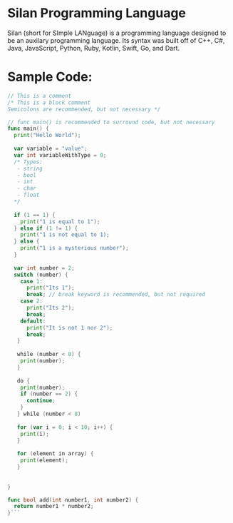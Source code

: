 # Silan Programming Language
Silan (short for SImple LANguage) is a programming language designed to be an auxilary programming language. Its syntax was built off of C++, C#, Java, JavaScript, Python, Ruby, Kotlin, Swift, Go, and Dart.


# Sample Code:
```Go
// This is a comment
/* This is a block comment
Semicolons are recommended, but not necessary */

// func main() is recommended to surround code, but not necessary
func main() {
  print("Hello World");
  
  var variable = "value";
  var int variableWithType = 0;
  /* Types:
   - string
   - bool
   - int
   - char
   - float
  */
  
  if (1 == 1) {
    print("1 is equal to 1");
  } else if (1 != 1) {
    print("1 is not equal to 1);
  } else {
    print("1 is a mysterious number");
  }
  
  var int number = 2;
  switch (number) {
    case 1:
      print("Its 1");
      break; // break keyword is recommended, but not required
    case 2:
      print("Its 2");
      break;
    default:
      print("It is not 1 nor 2");
      break;
   }
   
   while (number < 8) {
    print(number);
   }
   
   do {
    print(number);
    if (number == 2) {
      continue;
    }
   } while (number < 8)
   
   for (var i = 0; i < 10; i++) {
    print(i);
   }
   
   for (element in array) {
    print(element);
   }
   
   
}

func bool add(int number1, int number2) {
  return number1 * number2;
}```
